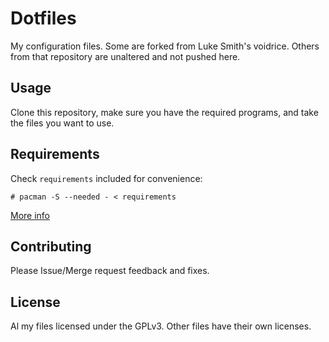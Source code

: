 Dotfiles
========

My configuration files.
Some are forked from Luke Smith's voidrice.
Others from that repository are unaltered and not pushed here.

Usage
-----

Clone this repository, make sure you have the required programs, and take the files you want to use.

Requirements
------------

Check `requirements` included for convenience:

```
# pacman -S --needed - < requirements
```

[More info](https://wiki.archlinux.org/index.php/Pacman/Tips_and_tricks#Install_packages_from_a_list)

Contributing
------------

Please Issue/Merge request feedback and fixes.

License
-------

Al my files licensed under the GPLv3.
Other files have their own licenses.